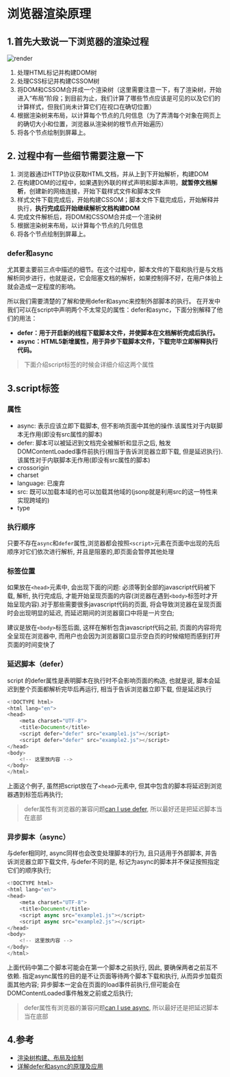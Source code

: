 # 浏览器渲染原理
## 1.首先大致说一下浏览器的渲染过程
![render](https://cdn.suisuijiang.com/ImageMessage/5adad39555703565e79040fa_1554899059400.png?width=1150&height=537&imageView2/3/w/513/h/240)

1. 处理HTML标记并构建DOM树
2. 处理CSS标记并构建CSSOM树
3. 将DOM和CSSOM合并成一个渲染树（这里需要注意一下，有了渲染树，开始进入“布局”阶段；到目前为止，我们计算了哪些节点应该是可见的以及它们的计算样式，但我们尚未计算它们在视口在确切位置）
4. 根据渲染树来布局，以计算每个节点的几何信息（为了弄清每个对象在网页上的确切大小和位置，浏览器从渲染树的根节点开始遍历）
5. 将各个节点绘制到屏幕上。

## 2. 过程中有一些细节需要注意一下
1. 浏览器通过HTTP协议获取HTML文档，并从上到下开始解析，构建DOM
2. 在构建DOM的过程中，如果遇到外联的样式声明和脚本声明，<strong>就暂停文档解析</strong>，创建新的网络连接，开始下载样式文件和脚本文件
3. 样式文件下载完成后，开始构建CSSOM；脚本文件下载完成后，开始解释并执行，<b>执行完成后开始继续解析文档构建DOM</b>
4. 完成文件解析后，将DOM和CSSOM合并成一个渲染树
5. 根据渲染树来布局，以计算每个节点的几何信息
6. 将各个节点绘制到屏幕上。

### defer和async
尤其要主要前三点中描述的细节。在这个过程中，脚本文件的下载和执行是与文档解析同步进行，也就是说，它会阻塞文档的解析，如果控制得不好，在用户体验上就会造成一定程度的影响。


所以我们需要清楚的了解和使用defer和async来控制外部脚本的执行。 
在开发中我们可以在script中声明两个不太常见的属性：defer和async，下面分别解释了他们的用法： 
- <b>defer：用于开启新的线程下载脚本文件，并使脚本在文档解析完成后执行。 </b>
- <b>async：HTML5新增属性，用于异步下载脚本文件，下载完毕立即解释执行代码。</b>

> 下面介绍script标签的时候会详细介绍这两个属性

## 3.script标签
### 属性
- async: 表示应该立即下载脚本, 但不影响页面中其他的操作.该属性对于内联脚本无作用(即没有src属性的脚本)
- defer: 脚本可以被延迟到文档完全被解析和显示之后, 触发DOMContentLoaded事件前执行(相当于告诉浏览器立即下载, 但是延迟执行).该属性对于内联脚本无作用(即没有src属性的脚本)
- crossorigin
- charset
- language: 已废弃
- src: 既可以加载本域的也可以加载其他域的(jsonp就是利用src的这一特性来实现跨域的)
- type

### 执行顺序
只要不存在`async`和`defer`属性,浏览器都会按照`<script>`元素在页面中出现的先后顺序对它们依次进行解析, 并且是阻塞的,即页面会暂停其他处理

### 标签位置
如果放在`<head>`元素中, 会出现下面的问题:
必须等到全部的javascript代码被下载, 解析, 执行完成后, 才能开始呈现页面的内容(浏览器在遇到`<body>`标签时才开始呈现内容).对于那些需要很多javascript代码的页面, 将会导致浏览器在呈现页面时会出现明显的延迟, 而延迟期间的浏览器窗口中将是一片空白;

建议是放在`<body>`标签后面, 这样在解析包含javascript代码之前, 页面的内容将完全呈现在浏览器中, 而用户也会因为浏览器窗口显示空白页的时候缩短而感到打开页面的时间变快了

### 延迟脚本（defer）
script 的defer属性是表明脚本在执行时不会影响页面的构造, 也就是说, 脚本会延迟到整个页面都解析完毕后再运行, 相当于告诉浏览器立即下载, 但是延迟执行
```js
<!DOCTYPE html>
<html lang="en">
<head>
    <meta charset="UTF-8">
    <title>Document</title>
    <script defer="defer" src="example1.js"></script>
    <script defer="defer" src="example2.js"></script>
</head>
<body>
    <!-- 这里放内容 -->
</body>
</html>
```
上面这个例子, 虽然把script放在了`<head>`元素中, 但其中包含的脚本将延迟到浏览器遇到</html>标签后再执行;

> defer属性有浏览器的兼容问题[can I use defer](https://caniuse.com/#search=defer), 所以最好还是把延迟脚本当在底部

### 异步脚本（async）
与defer相同时, async同样也会改变处理脚本的行为, 且只适用于外部脚本, 并告诉浏览器立即下载文件, 与defer不同的是, 标记为async的脚本并不保证按照指定它们的顺序执行;
```js
<!DOCTYPE html>
<html lang="en">
<head>
    <meta charset="UTF-8">
    <title>Document</title>
    <script async src="example1.js"></script>
    <script async src="example2.js"></script>
</head>
<body>
    <!-- 这里放内容 -->
</body>
</html>
```
上面代码中第二个脚本可能会在第一个脚本之前执行, 因此, 要确保两者之前互不依赖. 指定async属性的目的是不让页面等待两个脚本下载和执行, 从而异步加载页面其他内容;
异步脚本一定会在页面的load事件前执行,但可能会在DOMContentLoaded事件触发之前或之后执行;
> defer属性有浏览器的兼容问题[can I use async](https://caniuse.com/#search=async), 所以最好还是把延迟脚本当在底部



## 4.参考
- [渲染树构建、布局及绘制](https://developers.google.com/web/fundamentals/performance/critical-rendering-path/render-tree-construction?hl=zh-cn)
- [详解defer和async的原理及应用](https://blog.csdn.net/liuhe688/article/details/51247484)